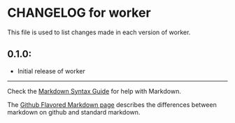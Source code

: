 # CHANGELOG for worker

This file is used to list changes made in each version of worker.

## 0.1.0:

* Initial release of worker

- - -
Check the [Markdown Syntax Guide](http://daringfireball.net/projects/markdown/syntax) for help with Markdown.

The [Github Flavored Markdown page](http://github.github.com/github-flavored-markdown/) describes the differences between markdown on github and standard markdown.

